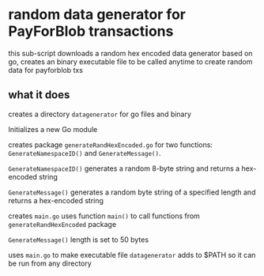# random data generator for PayForBlob transactions 
this sub-script downloads a random hex encoded data generator based on go, creates an binary executable file to be called anytime to create random data for payforblob txs

## what it does 

creates a directory `datagenerator` for go files and binary

Initializes a new Go module 

creates package `generateRandHexEncoded.go` for two functions: `GenerateNamespaceID()` and `GenerateMessage()`. 

`GenerateNamespaceID()` generates a random 8-byte string and returns a hex-encoded string

`GenerateMessage()` generates a random byte string of a specified length and returns a hex-encoded string

creates `main.go` uses function `main()` to call functions from `generateRandHexEncoded` package

`GenerateMessage()` length is set to 50 bytes

uses `main.go` to make executable file `datagenerator` 
adds to $PATH so it can be run from any directory 
